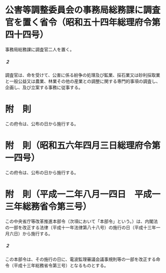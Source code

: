# 公害等調整委員会の事務局総務課に調査官を置く省令（昭和五十四年総理府令第四十四号）
事務局総務課に調査官二人を置く。
##### ２
調査官は、命を受けて、公害に係る紛争の処理及び鉱業、採石業又は砂利採取業と一般公益又は農業、林業その他の産業との調整に関する専門的事項の調査し、企画し、及び立案する事務に従事する。
# 附　則
この府令は、公布の日から施行する。
# 附　則（昭和五六年四月三日総理府令第一四号）
この府令は、公布の日から施行する。
# 附　則（平成一二年八月一四日　平成一三年総務省令第三号）
この中央省庁等改革推進本部令（次項において「本部令」という。）は、内閣法の一部を改正する法律（平成十一年法律第八十八号）の施行の日（平成十三年一月六日）から施行する。
##### ２
この本部令は、その施行の日に、電波監理審議会議事規則等の一部を改正する命令（平成十三年総務省令第三号）となるものとする。
